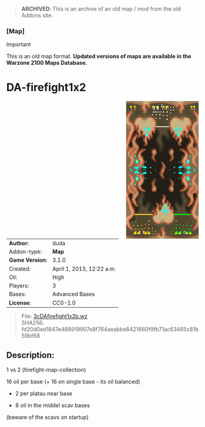 > **ARCHIVED**: This is an archive of an old map / mod from the old Addons site.

### [Map]

> [!IMPORTANT]
> This is an old map format. **Updated versions of maps are available in the Warzone 2100 Maps Database.**

# DA-firefight1x2

<img src="./preview.jpg" align="right" />

| | |
| - | - |
| __Author:__ | duda |
| Addon-type: | __Map__ |
| __Game Version:__ | 3.1.0 |
| Created: | April 1, 2013, 12:22 a.m. |
| Oil: | High |
| Players: | 3 |
| Bases: | Advanced Bases |
| __License:__ | CC0-1.0 |

> File: [3cDAfirefight1x2b.wz](https://github.com/Warzone2100/old-addons-site/raw/main/assets/91/3cDAfirefight1x2b.wz)  
> SHA256: fd20d0ed1847e488919907e8f764aeabbe8421660f9fb71ac63465c81b59bf68

## Description:

1 vs 2 (firefight-map-collection)

16 oil per base (+ 16 on single base - its oil balanced)

+ 2 per platau near base 

+ 8 oil in the middel scav bases 

(beware of the scavs on startup)



